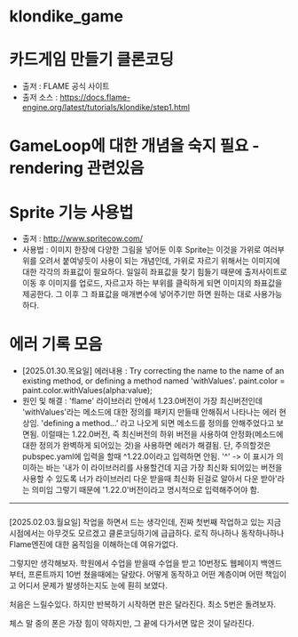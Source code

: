 # klondike_game

# 카드게임 만들기 클론코딩
- 출저 :  FLAME 공식 사이트
- 출저 소스 : https://docs.flame-engine.org/latest/tutorials/klondike/step1.html


# GameLoop에 대한 개념을 숙지 필요  - rendering 관련있음


# Sprite 기능 사용법
-  출저 : http://www.spritecow.com/
- 사용법 : 이미지 한장에 다양한 그림을 넣어둔 이후 Sprite는 이것을 가위로 여러부위를 오려서 붙여넣듯이 사용이 되는 개념인데, 가위로 자르기 위해서는 이미지에 대한 각각의 좌표값이 필요하다.
일일히 좌표값을 찾기 힘들기 때문에 출저사이트로 이동 후 이미지를 업로드, 자르고자 하는 부위를 클릭하게 되면 이미지의 좌표값을 제공한다. 그 이후 그 좌표값을 매개변수에 넣어주기만 하면 원하는 대로 사용가능하다.


# 에러 기록 모음
- [2025.01.30.목요일]
에러내용 : Try correcting the name to the name of an existing method, or defining a method named 'withValues'.
paint.color = paint.color.withValues(alpha:value);
- 원인 및 해결 : 'flame' 라이브러리 안에서 1.23.0버전이 가장 최신버전인데 'withValues'라는 메소드에 대한 정의를 패키지 만들때 안해줘서 나타나는 에러 현상임. 'defining a method...' 라고 나오게 되면 메소드를 정의를 안해주었다고 보면됨. 이럴때는 1.22.0버전, 즉 최신버전의 하위 버전을 사용하여 안정화(메소드에 대한 정의가 완벽하게 되어있는 것)을 사용하면 에러가 해결됨.
단, 주의할것은 pubspec.yaml에 입력을 할때 ^1.22.0이라고 입력하면 안됨. '^' -> 이 표시가 의미하는 바는 '내가 이 라이브러리를 사용할건데 지금 가장 최신화 되어있는 버전을 사용할 수 있도록 너가 라이브러리 다운 받을때 최신화 된걸로 알아서 다운 받아'라는 의미임 그렇기 때문에 '1.22.0'버전이라고 명시적으로 입력해주어야 함.

---
###
[2025.02.03.월요일]
작업을 하면서 드는 생각인데, 진짜 첫번째 작업하고 있는 지금 시점에서는 아무것도 모르겠고 클론코딩하기에 급급하다.
로직 하나하나 동작하나하나 Flame엔진에 대한 움직임을 이해하는데 여유가없다. 

그렇지만 생각해보자. 학원에서 수업을 받을때 수업을 받고 10번정도 웹페이지 백엔드부터, 프론트까지 10번 쳤을때에는 달랐다.
어떻게 동작하고 어떤 계층이며 어떤 책임이고 어디서 문제가 발생하는지도 
눈에 훤히 보였다.

처음은 느릴수있다. 하지만 반복하기 시작하면 판은 달라진다.
최소 5번은 돌려보자.


체스 말 중의 폰은 가장 힘이 약하지만, 
그 끝에 다가서면 많은 것이 달라진다.